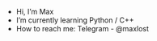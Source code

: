 - Hi, I’m Max
- I’m currently learning Python / C++
- How to reach me:
Telegram - @maxlost

<!---
MaxLost/MaxLost is a ✨ special ✨ repository because its `README.md` (this file) appears on your GitHub profile.
You can click the Preview link to take a look at your changes.
--->
